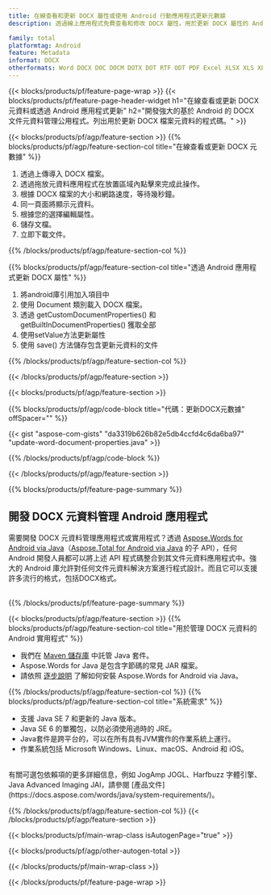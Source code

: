 ```yaml
---
title: 在線查看和更新 DOCX 屬性或使用 Android 行動應用程式更新元數據
description: 透過線上應用程式免費查看和修改 DOCX 屬性。用於更新 DOCX 屬性的 Android API 程式碼。

family: total
platformtag: Android
feature: Metadata
informat: DOCX
otherformats: Word DOCX DOC DOCM DOTX DOT RTF ODT PDF Excel XLSX XLS XLSM XLSB ODS Powerpoint PPTX PPT ODP
---
```

{{< blocks/products/pf/feature-page-wrap >}}
{{< blocks/products/pf/feature-page-header-widget h1="在線查看或更新 DOCX 元資料或透過 Android 應用程式更新" h2="開發強大的基於 Android 的 DOCX 文件元資料管理公用程式。列出用於更新 DOCX 檔案元資料的程式碼。" >}}

{{< blocks/products/pf/agp/feature-section >}}
{{% blocks/products/pf/agp/feature-section-col title="在線查看或更新 DOCX 元數據" %}}

1. 透過上傳導入 DOCX 檔案。
1. 透過拖放元資料應用程式在放置區域內點擊來完成此操作。
1. 根據 DOCX 檔案的大小和網路速度，等待幾秒鐘。
1. 同一頁面將顯示元資料。
1. 根據您的選擇編輯屬性。
1. 儲存文檔。
1. 立即下載文件。

{{% /blocks/products/pf/agp/feature-section-col %}}

{{% blocks/products/pf/agp/feature-section-col title="透過 Android 應用程式更新 DOCX 屬性" %}}

1. 將android庫引用加入項目中
1. 使用 Document 類別載入 DOCX 檔案。
1. 透過 getCustomDocumentProperties() 和 getBuiltInDocumentProperties() 獲取全部
1. 使用setValue方法更新屬性
1. 使用 save() 方法儲存包含更新元資料的文件

{{% /blocks/products/pf/agp/feature-section-col %}}

{{< /blocks/products/pf/agp/feature-section >}}

{{< blocks/products/pf/agp/feature-section >}}

{{% blocks/products/pf/agp/code-block title="代碼：更新DOCX元數據" offSpacer="" %}}

{{< gist "aspose-com-gists" "da3319b626b82e5db4ccfd4c6da6ba97" "update-word-document-properties.java" >}}

{{% /blocks/products/pf/agp/code-block %}}

{{< /blocks/products/pf/agp/feature-section >}}

{{% blocks/products/pf/feature-page-summary %}}

<h2>開發 DOCX 元資料管理 Android 應用程式</h2>

需要開發 DOCX 元資料管理應用程式或實用程式？透過 [Aspose.Words for Android via Java](https://products.aspose.com/words/zh-hant/android-java/)（[Aspose.Total for Android via Java](https://products.aspose.com/total/zh-hant/android-java/) 的子 API），任何 Android 開發人員都可以將上述 API 程式碼整合到其文件元資料應用程式中。強大的 Android 庫允許對任何文件元資料解決方案進行程式設計。而且它可以支援許多流行的格式，包括DOCX格式。<br /><br />

{{% /blocks/products/pf/feature-page-summary %}}

{{< blocks/products/pf/agp/feature-section >}}
{{% blocks/products/pf/agp/feature-section-col title="用於管理 DOCX 元資料的 Android 實用程式" %}}

- 我們在 [Maven 儲存庫](https://releases.aspose.com/java/repo/com/aspose/aspose-words/) 中託管 Java 套件。 
- Aspose.Words for Java 是包含字節碼的常見 JAR 檔案。
- 請依照 [逐步說明](https://docs.aspose.com/words/java/install-aspose-words-for-android-via-java/) 了解如何安裝 Aspose.Words for Android via Java。

{{% /blocks/products/pf/agp/feature-section-col %}}
{{% blocks/products/pf/agp/feature-section-col title="系統需求" %}}

- 支援 Java SE 7 和更新的 Java 版本。
- Java SE 6 的單獨包，以防必須使用過時的 JRE。
- Java套件是跨平台的，可以在所有具有JVM實作的作業系統上運行。
- 作業系統包括 Microsoft Windows、Linux、macOS、Android 和 iOS。

<br />
有關可選包依賴項的更多詳細信息，例如 JogAmp JOGL、Harfbuzz 字體引擎、Java Advanced Imaging JAI，請參閱 [產品文件](https://docs.aspose.com/words/java/system-requirements/)。

{{% /blocks/products/pf/agp/feature-section-col %}}
{{< /blocks/products/pf/agp/feature-section >}}


{{< blocks/products/pf/main-wrap-class isAutogenPage="true" >}}

{{< blocks/products/pf/agp/other-autogen-total >}}

{{< /blocks/products/pf/main-wrap-class >}}

{{< /blocks/products/pf/feature-page-wrap >}}
